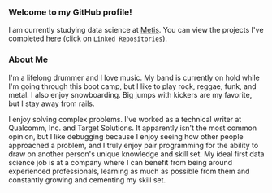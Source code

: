 ### Welcome to my GitHub profile!
I am currently studying data science at [Metis](https://www.thisismetis.com/). You can view the projects I've completed [here](https://github.com/nhorton04?tab=projects) (click on `Linked Repositories`).

### About Me
I'm a lifelong drummer and I love music. My band is currently on hold while I'm going through this boot camp, but I like to play rock, reggae, funk, and metal. I also enjoy snowboarding. Big jumps with kickers are my favorite, but I stay away from rails. 

I enjoy solving complex problems. I've worked as a technical writer at Qualcomm, Inc. and Target Solutions. It apparently isn't the most common opinion, but I like debugging because I enjoy seeing how other people approached a problem, and I truly enjoy pair programming for the ability to draw on another person's unique knowledge and skill set. My ideal first data science job is at a company where I can benefit from being around experienced professionals, learning as much as possible from them and constantly growing and cementing my skill set.
